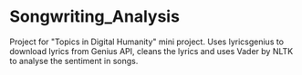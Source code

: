 # Songwriting_Analysis
Project for "Topics in Digital Humanity" mini project. Uses lyricsgenius to download lyrics from Genius API, cleans the lyrics and uses Vader by NLTK to analyse the sentiment in songs.
